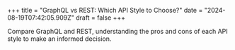 +++
title = "GraphQL vs REST: Which API Style to Choose?"
date = "2024-08-19T07:42:05.909Z"
draft = false
+++

  Compare GraphQL and REST, understanding the pros and cons of each API style to make an informed decision.
        